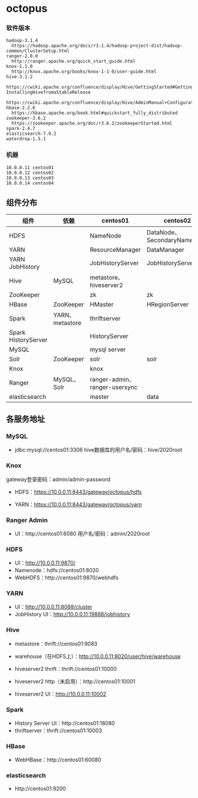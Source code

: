 # octopus

### 软件版本
```
hadoop-3.1.4
  https://hadoop.apache.org/docs/r3.1.4/hadoop-project-dist/hadoop-common/ClusterSetup.html
ranger-2.0.0
  http://ranger.apache.org/quick_start_guide.html
knox-1.1.0
  http://knox.apache.org/books/knox-1-1-0/user-guide.html
hive-3.1.2
  https://cwiki.apache.org/confluence/display/Hive/GettingStarted#GettingStarted-InstallingHivefromaStableRelease
  https://cwiki.apache.org/confluence/display/Hive/AdminManual+Configuration
hbase-2.2.6
  https://hbase.apache.org/book.html#quickstart_fully_distributed
zookeeper-3.6.2
  https://zookeeper.apache.org/doc/r3.6.2/zookeeperStarted.html
spark-2.4.7
elasticsearch-7.9.2
waterdrop-1.5.1
```

### 机器

```
10.0.0.11 centos01
10.0.0.12 centos02
10.0.0.13 centos03
10.0.0.14 centos04
```

## 组件分布

| 组件                | 依赖             | centos01                      | centos02                    | centos03         | Centos04         |
| ------------------- | ---------------- | ----------------------------- | --------------------------- | ---------------- | ---------------- |
| HDFS                |                  | NameNode                      | DataNode、SecondaryNameNode | DataNode         | DataNode         |
| YARN                |                  | ResourceManager               | DataManager                 | DataManager      | DataManager      |
| YARN JobHistory     |                  | JobHistoryServer              | JobHistoryServer            | JobHistoryServer | JobHistoryServer |
| Hive                | MySQL            | metastore、hiveserver2        |                             |                  |                  |
| ZooKeeper           |                  | zk                            | zk                          | zk               |                  |
| HBase               | ZooKeeper        | HMaster                       | HRegionServer               | HRegionServer    | HRegionServer    |
| Spark               | YARN、 metastore | thriftserver                  |                             |                  |                  |
| Spark HistoryServer |                  | HistoryServer                 |                             |                  |                  |
| MySQL               |                  | mysql server                  |                             |                  |                  |
| Solr                | ZooKeeper        | solr                          | solr                        | solr             |                  |
| Knox                |                  | knox                          |                             |                  |                  |
| Ranger              | MySQL、Solr      | ranger-admin、ranger-usersync |                             |                  |                  |
| elasticsearch       |                  | master                        | data                        | data             | data             |

## 各服务地址

### MySQL

- jdbc:mysql://centos01:3306  hive数据库的用户名/密码：hive/2020root

### Knox

gateway登录密码：admin/admin-password

- HDFS：https://10.0.0.11:8443/gateway/octopus/hdfs

- YARN：https://10.0.0.11:8443/gateway/octopus/yarn

### Ranger Admin

- UI：http://centos01:6080   用户名/密码：admin/2020root

### HDFS

- UI：http://10.0.0.11:9870/
- Namenode：hdfs://centos01:8020
- WebHDFS：http://centos01:9870/webhdfs

### YARN

- UI：http://10.0.0.11:8088/cluster
- JobHistory UI：http://10.0.0.11:19888/jobhistory 

### Hive

- metastore：thrift://centos01:9083
- warehouse（在HDFS上）：http://10.0.0.11:8020/user/hive/warehouse
- hiveserver2 thrift：thrift://centos01:10000
- hiveserver2 http（未启用）：http://centos01:10001

- hiveserver2 UI：http://10.0.0.11:10002

### Spark

- History Server UI：http://centos01:18080
- thriftserver：thrift://centos01:10003

### HBase

- WebHBase：http://centos01:60080

### elasticsearch

- http://centos01:9200

